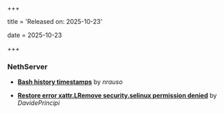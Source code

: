 +++

title = 'Released on: 2025-10-23'

date = 2025-10-23

+++

### NethServer

- **[Bash history timestamps](https://github.com/NethServer/dev/issues/7674)** by *nrauso*

- **[Restore error xattr.LRemove security.selinux permission denied](https://github.com/NethServer/dev/issues/7598)** by *DavidePrincipi*

